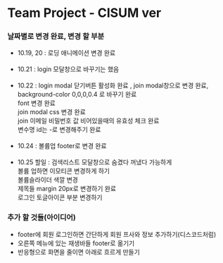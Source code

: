 # Team Project - CISUM ver

### 날짜별로 변경 완료, 변경 할 부분

- 10.19, 20 : 로딩 애니메이션 변경 완료  
  <br/>
- 10.21 : login 모달창으로 바꾸기는 했음  
  <br/>
- 10.22 : login modal 닫기버튼 활성화 완료 , join modal창으로 변경 완료,  
   background-color 0,0,0,0.4 로 바꾸기 완료  
   font 변경 완료  
   join modal css 변경 완료  
   join 이메일 비밀번호 값 비어있을때의 유효성 체크 완료  
   변수명 id는 -로 변경해주기 완료  
  <br/>
- 10.24 : 볼륨업 footer로 변경 완료  
  <br/>
- 10.25 할일 : 검색리스트 모달창으로 숨겼다 꺼냈다 가능하게  
  볼륨 업하면 이모티콘 변경하게 하기  
  볼륨슬라이더 색깔 변경  
  제목들 margin 20px로 변경하기 완료  
  로그인 토글아이콘 부분 변경하기

### 추가 할 것들(아이디어)

- footer에 회원 로그인하면 간단하게 회원 프사와 정보 추가하기(디스코드처럼)
- 오른쪽 메뉴에 있는 재생바들 footer로 옮기기
- 반응형으로 화면을 줄이면 아래로 흐르게 만들기
